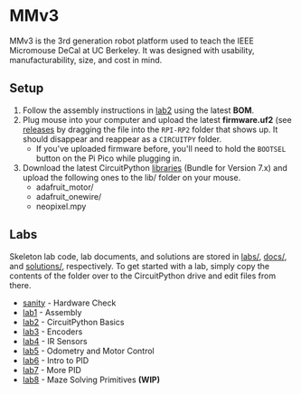 # MMv3

MMv3 is the 3rd generation robot platform used to teach the IEEE Micromouse DeCal at UC Berkeley. It was designed with usability, manufacturability, size, and cost in mind.

## Setup

1. Follow the assembly instructions in [lab2](docs/lab2.md) using the latest **BOM**.
2. Plug mouse into your computer and upload the latest **firmware.uf2** (see [releases](https://adafruit-circuit-python.s3.amazonaws.com/bin/raspberry_pi_pico/en_US/adafruit-circuitpython-raspberry_pi_pico-en_US-8.2.0.uf2) by dragging the file into the `RPI-RP2` folder that shows up. It should disappear and reappear as a `CIRCUITPY` folder.
    * If you've uploaded firmware before, you'll need to hold the `BOOTSEL` button on the Pi Pico while plugging in.
3. Download the latest CircuitPython [libraries](https://circuitpython.org/libraries) (Bundle for Version 7.x) and upload the following ones to the lib/ folder on your mouse.
    * adafruit_motor/
    * adafruit_onewire/
    * neopixel.mpy

## Labs

Skeleton lab code, lab documents, and solutions are stored in [labs/](labs/), [docs/](docs/), and [solutions/](solutions/), respectively. To get started with a lab, simply copy the contents of the folder over to the CircuitPython drive and edit files from there.

* [sanity](docs/sanity.md) - Hardware Check
* [lab1](docs/lab1.md) - Assembly
* [lab2](docs/lab2.md) - CircuitPython Basics
* [lab3](docs/lab3.md) - Encoders
* [lab4](docs/lab4.md) - IR Sensors
* [lab5](docs/lab5.md) - Odometry and Motor Control
* [lab6](docs/lab6.md) - Intro to PID
* [lab7](docs/lab7.md) - More PID
* [lab8](docs/lab8.md) - Maze Solving Primitives **(WIP)**
